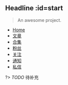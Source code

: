 ## Headline :id=start

> An awesome project.

- [Home](/)
- [文章](/pages/blog)
- [合集](/pages/collection)
- [粉丝](/pages/fanse)
- [关注](/pages/follow)
- [通知](/pages/notice)
- [私信](/pages/message)

?> _TODO_ 待补充
